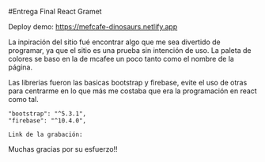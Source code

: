 #Entrega Final React Gramet

Deploy demo: https://mefcafe-dinosaurs.netlify.app

La inpiración del sitio fué encontrar algo que me sea divertido de programar, ya que el sitio es una prueba sin intención de uso. La paleta de colores se baso en la de mcafee un poco tanto como el nombre de la página.

Las librerias fueron las basicas bootstrap y firebase, evite el uso de otras para centrarme en lo que más me costaba que era la programación en react como tal.

    "bootstrap": "^5.3.1",
    "firebase": "^10.4.0",

    Link de la grabación: 

Muchas gracias por su esfuerzo!!